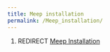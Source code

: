 ```yaml
---
title: Meep installation
permalink: /Meep_installation/
---
```


1.  REDIRECT [Meep Installation](Meep_Installation.md)
